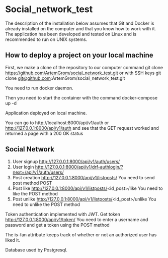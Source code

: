 # Social_network_test

The description of the installation below assumes that Git and Docker is already installed on the computer and that you know how to work with it.
The application has been developed and tested on Linux and is recommended to run on UNIX systems.

## How to deploy a project on your local machine

First, we make a clone of the repository to our computer command git clone https://github.com/ArtemGrom/social_network_test.git or with SSH keys git clone git@github.com:ArtemGrom/social_network_test.git

You need to run docker daemon.

Then you need to start the container with the command docker-compose up -d

Application deployed on local machine. 

You can go to http://localhost:8000/api/v1/auth or http://127.0.0.1:8000/api/v1/auth and see that the GET request worked and returned a page with a 200 OK status

## Social Network

1. User signup http://127.0.0.1:8000/api/v1/auth/users/
2. User login http://127.0.0.1:8000/api/v1/drf-authlogin/?next=/api/v1/auth/users/
3. Post creation http://127.0.0.1:8000/api/v1/listposts/ You need to send post method POST
4. Post like http://127.0.0.1:8000/api/v1/listposts/<id_post>/like You need to like the POST method
5. Post unlike http://127.0.0.1:8000/api/v1/listposts/<id_post>/unlike You need to unlike the POST method

Token authentication implemented with JWT. Get token http://127.0.0.1:8000/api/v1/token/ 
You need to enter a username and password and get a token using the POST method

The is-fan attribute keeps track of whether or not an authorized user has liked it.

Database used by Postgresql.
